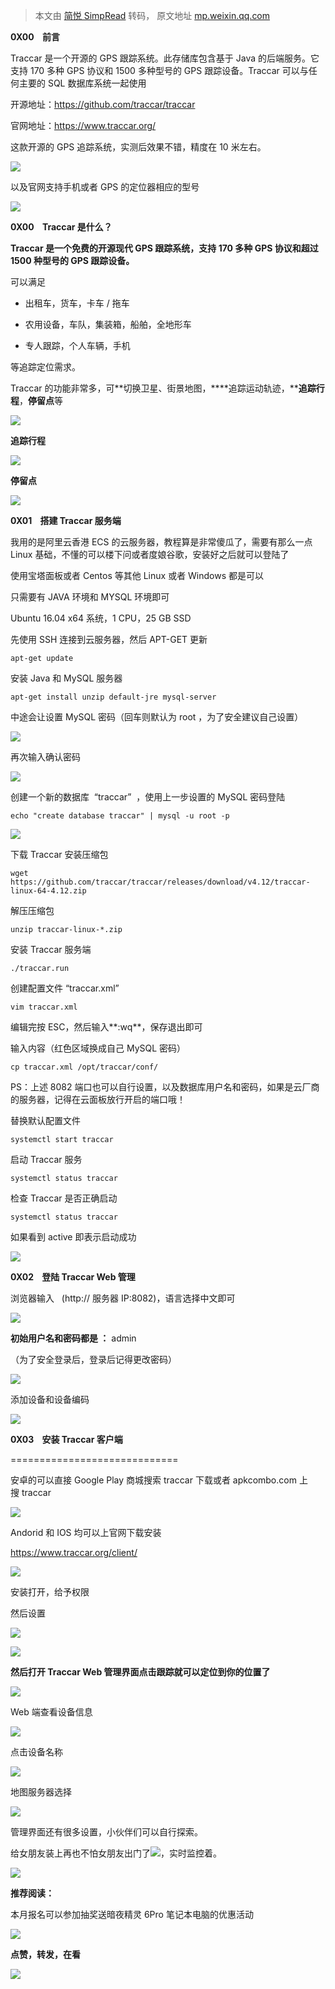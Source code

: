 > 本文由 [简悦 SimpRead](http://ksria.com/simpread/) 转码， 原文地址 [mp.weixin.qq.com](https://mp.weixin.qq.com/s/jTKN6eiSbCt672PP6RKvEA)

**0X00    前言**

Traccar 是一个开源的 GPS 跟踪系统。此存储库包含基于 Java 的后端服务。它支持 170 多种 GPS 协议和 1500 多种型号的 GPS 跟踪设备。Traccar 可以与任何主要的 SQL 数据库系统一起使用

开源地址：https://github.com/traccar/traccar

官网地址：https://www.traccar.org/  

这款开源的 GPS 追踪系统，实测后效果不错，精度在 10 米左右。

![](https://mmbiz.qpic.cn/mmbiz_png/Uq8Qfeuvouibgt3bGyUL3FGiadA36NNWEKTN6ApiaKGah9jPPDxwVTVblj7iaN7z296I1aL2pibzEI0YnNiasHVqfx0Q/640?wx_fmt=png)

以及官网支持手机或者 GPS 的定位器相应的型号  

![](https://mmbiz.qpic.cn/mmbiz_png/Uq8Qfeuvouibgt3bGyUL3FGiadA36NNWEK6oB9Nkok7tOoAs7MpI6qPoT7DZ1TbxvibvMGqBjobSuOtUpyagBFYwA/640?wx_fmt=png)

 **0X00    Traccar 是什么？**

**Traccar 是一个免费的开源现代 GPS 跟踪系统，支持 170 多种 GPS 协议和超过 1500 种型号的 GPS 跟踪设备。**  

可以满足

*   出租车，货车，卡车 / 拖车
    
*   农用设备，车队，集装箱，船舶，全地形车
    
*   专人跟踪，个人车辆，手机
    

等追踪定位需求。

Traccar 的功能非常多，可**切换卫星、街景地图，****追踪运动轨迹，****追踪行程**，**停留点**等

![](https://mmbiz.qpic.cn/mmbiz_png/Uq8Qfeuvouibgt3bGyUL3FGiadA36NNWEKN1gXa1EuR05HlAffPMNawDboTuubxALuPytLVzgxFbAgBxRdL1I6EA/640?wx_fmt=png)

**追踪行程**  

![](https://mmbiz.qpic.cn/mmbiz_png/Uq8Qfeuvouibgt3bGyUL3FGiadA36NNWEKicSPuhibyic4aGoqgzw2aA5zztfLB9pjM8DBz9fE3hxJuYQgmCBITparQ/640?wx_fmt=png)

**停留点**

![](https://mmbiz.qpic.cn/mmbiz_png/Uq8Qfeuvouibgt3bGyUL3FGiadA36NNWEKHKq3H1lB4Sa8ic4RSibfFv2icNjK5zsOcmp62cm51WNDktokq0icESJJKA/640?wx_fmt=png)

**0X01    搭建 Traccar 服务端**  

我用的是阿里云香港 ECS 的云服务器，教程算是非常傻瓜了，需要有那么一点 Linux 基础，不懂的可以楼下问或者度娘谷歌，安装好之后就可以登陆了

使用宝塔面板或者 Centos 等其他 Linux 或者 Windows 都是可以  

只需要有 JAVA 环境和 MYSQL 环境即可

Ubuntu 16.04 x64 系统，1 CPU，25 GB SSD

先使用 SSH 连接到云服务器，然后 APT-GET 更新

```
apt-get update
```

安装 Java 和 MySQL 服务器

```
apt-get install unzip default-jre mysql-server
```

中途会让设置 MySQL 密码（回车则默认为 root ，为了安全建议自己设置）

![](https://mmbiz.qpic.cn/mmbiz_png/Uq8Qfeuvouibgt3bGyUL3FGiadA36NNWEKicmhrz1dQnTHH6rMswaspbpBhpfkGvplibiaoH8QiaS7dqCyUmkibHZzqQw/640?wx_fmt=png)

再次输入确认密码

![](https://mmbiz.qpic.cn/mmbiz_png/Uq8Qfeuvouibgt3bGyUL3FGiadA36NNWEKfJeFR4h4IID8ew38fKuyicICsLpd18CgFqPuAZ2kjYLBng2RNH5r7wQ/640?wx_fmt=png)

创建一个新的数据库  “traccar”  ，使用上一步设置的 MySQL 密码登陆

```
echo "create database traccar" | mysql -u root -p
```

![](https://mmbiz.qpic.cn/mmbiz_png/Uq8Qfeuvouibgt3bGyUL3FGiadA36NNWEK10wZZLRtGah8pHhDufhx9qvH5aZia36eavlsiaYg9eUmFmh7PvIkXa3Q/640?wx_fmt=png)

下载 Traccar 安装压缩包  

```
wget https://github.com/traccar/traccar/releases/download/v4.12/traccar-linux-64-4.12.zip
```

解压压缩包  

```
unzip traccar-linux-*.zip
```

安装 Traccar 服务端

```
./traccar.run
```

创建配置文件 “traccar.xml”

```
vim traccar.xml
```

编辑完按 ESC，然后输入**:wq**，保存退出即可  

输入内容（红色区域换成自己 MySQL 密码）

```
cp traccar.xml /opt/traccar/conf/
```

PS：上述 8082 端口也可以自行设置，以及数据库用户名和密码，如果是云厂商的服务器，记得在云面板放行开启的端口哦！

替换默认配置文件

```
systemctl start traccar
```

启动 Traccar 服务

```
systemctl status traccar
```

检查 Traccar 是否正确启动

```
systemctl status traccar
```

如果看到 active 即表示启动成功

![](https://mmbiz.qpic.cn/mmbiz_png/Uq8Qfeuvouibgt3bGyUL3FGiadA36NNWEKNomdnGicQGvTuiaesZsID4sicNXf1QpUMMlPwRXmz5NFBx1NWciazdMadw/640?wx_fmt=png)

**0X02    登陆 Traccar Web 管理**  

浏览器输入   (http:// 服务器 IP:8082)，语言选择中文即可

![](https://mmbiz.qpic.cn/mmbiz_png/Uq8Qfeuvouibgt3bGyUL3FGiadA36NNWEKeCYfGBuiaNxY5nWsRNIqicfGG8AYbbUibBXK00O7EibTcyMicgkMSl7aFOg/640?wx_fmt=png)

**初始用户名和密码都是 ：** admin

（为了安全登录后，登录后记得更改密码）

![](https://mmbiz.qpic.cn/mmbiz_png/Uq8Qfeuvouibgt3bGyUL3FGiadA36NNWEKxhWIKp5vFsURVdYVtibYqP5NSsn6COhQrCicibgN4RT9n9FAw62DnzW7g/640?wx_fmt=png)

添加设备和设备编码  

![](https://mmbiz.qpic.cn/mmbiz_png/Uq8Qfeuvouibgt3bGyUL3FGiadA36NNWEKghedGHltZiaI3OfgkZfKYFELYUYibfia5If6zcblglMUoFfMKHYUplCsg/640?wx_fmt=png)

**0X03    安装 Traccar 客户端**  

=============================

安卓的可以直接 Google Play 商城搜索 traccar 下载或者 apkcombo.com 上搜 traccar

![](https://mmbiz.qpic.cn/mmbiz_png/Uq8Qfeuvouibgt3bGyUL3FGiadA36NNWEK6QYqNoL5zGoFTWmaD2pxpWI4lm9ZJAaN3An7XTO2spc4MxoVsGPFlg/640?wx_fmt=png)

Andorid 和 IOS 均可以上官网下载安装

https://www.traccar.org/client/  

![](https://mmbiz.qpic.cn/mmbiz_png/Uq8Qfeuvouibgt3bGyUL3FGiadA36NNWEKniaX3B3KyGiaccpyyksFcM5GFGBEnTFZfkwGNibGOPuE02iaLsmt2GB9tA/640?wx_fmt=png)

安装打开，给予权限

然后设置

![](https://mmbiz.qpic.cn/mmbiz_png/Uq8Qfeuvouibgt3bGyUL3FGiadA36NNWEKXoibqF3icNxwcKj7VTMCks7c5eS8iaIK48PGAqbM73thzSicFctFFoOD3A/640?wx_fmt=png)

![](https://mmbiz.qpic.cn/mmbiz_png/Uq8Qfeuvouibgt3bGyUL3FGiadA36NNWEKEqbPxae5MiclGgbrmIvuDvTp9JbobFR5icP6JETlESdPFMWBJhnVnVfA/640?wx_fmt=png)

**然后打开 Traccar Web 管理界面点击跟踪就可以定位到你的位置了**

![](https://mmbiz.qpic.cn/mmbiz_png/Uq8Qfeuvouibgt3bGyUL3FGiadA36NNWEKCZokFicgwUVSOuxlHLFCfTVxzcKP1zJ6hAbmkeKyPGO5oI0Or5FW9dg/640?wx_fmt=png)

Web 端查看设备信息  

![](https://mmbiz.qpic.cn/mmbiz_png/Uq8Qfeuvouibgt3bGyUL3FGiadA36NNWEKNafW6hfq7qyplxv9UOtibZ72m8zmUnp1iavwAogT1DZy57g5jibZP4C2Q/640?wx_fmt=png)

点击设备名称  

![](https://mmbiz.qpic.cn/mmbiz_png/Uq8Qfeuvouibgt3bGyUL3FGiadA36NNWEKE7XSkUebcrr2AaXW79iaRxBSicxfsv6KWFrMQICMkea3VGqfIlGgV4XQ/640?wx_fmt=png)

地图服务器选择  

![](https://mmbiz.qpic.cn/mmbiz_png/Uq8Qfeuvouibgt3bGyUL3FGiadA36NNWEKuQ5MbusYz0IdqIhVjsrAviaA2qk64qOaGuUx81KYO7PTDeIgAxGA3rQ/640?wx_fmt=png)

管理界面还有很多设置，小伙伴们可以自行探索。

给女朋友装上再也不怕女朋友出门了![](https://mmbiz.qpic.cn/mmbiz_png/Uq8Qfeuvouibgt3bGyUL3FGiadA36NNWEKKAahlYNCGs2icpPbCaxdUA8yuib85GVlgO2jjurlxqn5lUo7XtjiaQECA/640?wx_fmt=png)，实时监控着。

![](https://mmbiz.qpic.cn/mmbiz_png/ndicuTO22p6ibN1yF91ZicoggaJJZX3vQ77Vhx81O5GRyfuQoBRjpaUyLOErsSo8PwNYlT1XzZ6fbwQuXBRKf4j3Q/640?wx_fmt=png)

**推荐阅读：**

本月报名可以参加抽奖送暗夜精灵 6Pro 笔记本电脑的优惠活动

[![](https://mmbiz.qpic.cn/mmbiz_png/Uq8QfeuvouibHHibNbEpsAMia19jkGuuz9tTIfiauo7fjdWicOTGhPibiat3Kt90m1icJc9VoX8KbdFsB6plzmBCTjGDibQ/640?wx_fmt=png)](http://mp.weixin.qq.com/s?__biz=MzI5MDU1NDk2MA==&mid=2247496352&idx=1&sn=df6ddbf35ac56259299ce37681d56e5b&chksm=ec1ca79fdb6b2e8946f91d54722a7abb04f83111f9d348090167b804bc63b40d3efeb9beabbe&scene=21#wechat_redirect)

**点赞，转发，在看**

![](https://mmbiz.qpic.cn/mmbiz_gif/Uq8QfeuvouibQiaEkicNSzLStibHWxDSDpKeBqxDe6QMdr7M5ld84NFX0Q5HoNEedaMZeibI6cKE55jiaLMf9APuY0pA/640?wx_fmt=gif)
